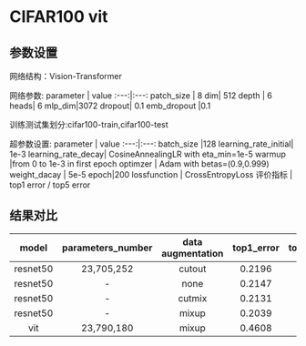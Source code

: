 # CIFAR100 vit
## 参数设置
网络结构：Vision-Transformer 

网络参数:
parameter | value
:---:|:---:
patch_size | 8
dim| 512
depth | 6
heads| 6
mlp_dim|3072
dropout| 0.1
emb_dropout |0.1


训练测试集划分:cifar100-train,cifar100-test

超参数设置:
parameter | value
:---:|:---:
batch_size |128
learning_rate_initial| 1e-3
learning_rate_decay| CosineAnnealingLR with eta_min=1e-5
warmup |from 0 to 1e-3 in first epoch
optimzer | Adam with betas=(0.9,0.999)
weight_dacay | 5e-5
epoch|200
lossfunction | CrossEntropyLoss
评价指标 | top1 error / top5 error


## 结果对比
model| parameters_number |data augmentation|top1_error|top5_error
:---:|:--:|:--:|:--:|:---:
resnet50 |23,705,252 |cutout|0.2196|0.0589
resnet50|- |none|0.2147|0.0553
resnet50 |- |cutmix|0.2131|0.0557
resnet50 | -|mixup|0.2039|0.0566
vit | 23,790,180 | mixup | 0.4608 | 0.1994

